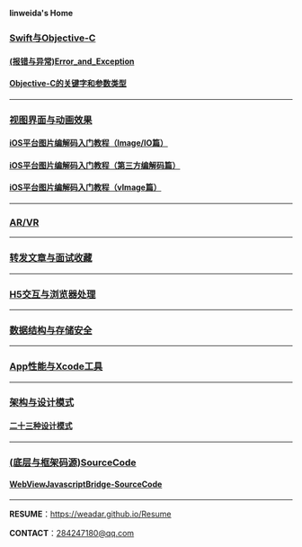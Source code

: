 **linweida's Home**

###  [Swift与Objective-C](https://weadar.github.io/Index_Folder/(%E7%BC%96%E7%A8%8B%E8%AF%AD%E8%A8%80)Swift_and_Objective-C)

#### [(报错与异常)Error_and_Exception](https://weadar.github.io/(%E7%BC%96%E7%A8%8B%E8%AF%AD%E8%A8%80)Swift_and_Objective-C/(%E6%8A%A5%E9%94%99%E4%B8%8E%E5%BC%82%E5%B8%B8)Error_and_Exception.md)

#### [Objective-C的关键字和参数类型](https://weadar.github.io/(%E7%BC%96%E7%A8%8B%E8%AF%AD%E8%A8%80)Swift_and_Objective-C/Objective-C%E7%9A%84%E5%85%B3%E9%94%AE%E5%AD%97.md)

------

### [视图界面与动画效果](https://weadar.github.io/Index_Folder/(%E8%A7%86%E5%9B%BE%E7%95%8C%E9%9D%A2%E4%B8%8E%E5%8A%A8%E7%94%BB%E6%95%88%E6%9E%9C)View_and_Animation)

#### [iOS平台图片编解码入门教程（Image/IO篇）](https://dreampiggy.com/2017/10/30/iOS平台图片编解码入门教程（Image:IO篇）)
#### [iOS平台图片编解码入门教程（第三方编解码篇）](https://dreampiggy.com/2017/10/30/iOS%E5%B9%B3%E5%8F%B0%E5%9B%BE%E7%89%87%E7%BC%96%E8%A7%A3%E7%A0%81%E5%85%A5%E9%97%A8%E6%95%99%E7%A8%8B%EF%BC%88%E7%AC%AC%E4%B8%89%E6%96%B9%E7%BC%96%E8%A7%A3%E7%A0%81%E7%AF%87%EF%BC%89)
#### [iOS平台图片编解码入门教程（vImage篇）](https://dreampiggy.com/2017/11/12/iOS%E5%B9%B3%E5%8F%B0%E5%9B%BE%E7%89%87%E7%BC%96%E8%A7%A3%E7%A0%81%E5%85%A5%E9%97%A8%E6%95%99%E7%A8%8B%EF%BC%88vImage%E7%AF%87%EF%BC%89/)

------

### [AR/VR](https://weadar.github.io/Index_Folder/AR_and_VR)

------

### [转发文章与面试收藏](https://weadar.github.io/Index_Folder/(%E8%BD%AC%E5%8F%91%E6%96%87%E7%AB%A0%E4%B8%8E%E9%9D%A2%E8%AF%95%E6%94%B6%E8%97%8F)ForwardBlog_and_InterviewPage)

------

### [H5交互与浏览器处理](https://weadar.github.io/Index_Folder/(H5%E4%BA%A4%E4%BA%92%E4%B8%8E%E6%B5%8F%E8%A7%88%E5%99%A8%E5%A4%84%E7%90%86)InteractiveH5_and_Browser)

------

### [数据结构与存储安全](https://weadar.github.io/Index_Folder/(%E6%95%B0%E6%8D%AE%E7%BB%93%E6%9E%84%E4%B8%8E%E5%AD%98%E5%82%A8%E5%AE%89%E5%85%A8)DataStructure_and_StorageSecurity)

------

### [App性能与Xcode工具](https://weadar.github.io/Index_Folder/(App%E6%80%A7%E8%83%BD%E4%B8%8EXcode%E5%B7%A5%E5%85%B7)AppPerformance_and_XcodeInstrument)

------

### [架构与设计模式](https://weadar.github.io/Index_Folder/(%E6%9E%B6%E6%9E%84%E4%B8%8E%E8%AE%BE%E8%AE%A1%E6%A8%A1%E5%BC%8F)Architectural_and_DesignPatterns)

#### [二十三种设计模式](https://weadar.github.io/(%E6%9E%B6%E6%9E%84%E4%B8%8E%E8%AE%BE%E8%AE%A1%E6%A8%A1%E5%BC%8F)Architectural_and_DesignPatterns/(23%E7%A7%8D%E8%AE%BE%E8%AE%A1%E6%A8%A1%E5%BC%8F)DesignPatterns.md)

------

### [(底层与框架码源)SourceCode]()
#### [WebViewJavascriptBridge-SourceCode]()

---

**RESUME**：https://weadar.github.io/Resume

**CONTACT**：284247180@qq.com

